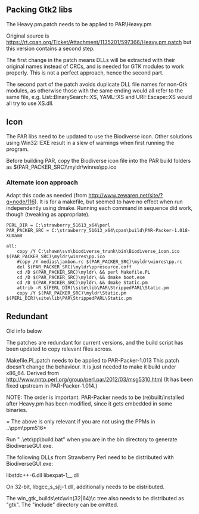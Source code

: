## Packing Gtk2 libs ##

The Heavy.pm.patch needs to be applied to PAR\Heavy.pm

Original source is https://rt.cpan.org/Ticket/Attachment/1135201/597366/Heavy.pm.patch
but this version contains a second step.

The first change in the patch means DLLs will be extracted with their original
names instead of CRCs, and is needed for GTK modules to work properly.
This is not a perfect approach, hence the second part. 

The second part of the patch avoids duplicate DLL file names for
non-Gtk modules, as otherwise those with the same ending would all
refer to the same file, e.g. List::BinarySearch::XS, YAML::XS
and URI::Escape::XS would all try to use XS.dll.


## Icon ##

The PAR libs need to be updated to use the Biodiverse icon.
Other solutions using Win32::EXE result in a slew of warnings
when first running the program.

Before building PAR, copy the Biodiverse icon file into the PAR build folders 
as $(PAR_PACKER_SRC)\myldr\winres\pp.ico


### Alternate icon approach ###

Adapt this code as needed (from http://www.zewaren.net/site/?q=node/116).
It is for a makefile, but seemed to have no effect when run independently using dmake.
Running each command in sequence did work, though (tweaking as appropriate).

```
PERL_DIR = C:\strawberry_51613_x64\perl
PAR_PACKER_SRC = C:\strawberry_51613_x64\cpan\build\PAR-Packer-1.018-XUXam8

all:
    copy /Y C:\shawn\svn\biodiverse_trunk\bin\Biodiverse_icon.ico $(PAR_PACKER_SRC)\myldr\winres\pp.ico
    #copy /Y medias\jambon.rc $(PAR_PACKER_SRC)\myldr\winres\pp.rc
    del $(PAR_PACKER_SRC)\myldr\ppresource.coff
    cd /D $(PAR_PACKER_SRC)\myldr\ && perl Makefile.PL
    cd /D $(PAR_PACKER_SRC)\myldr\ && dmake boot.exe
    cd /D $(PAR_PACKER_SRC)\myldr\ && dmake Static.pm
    attrib -R $(PERL_DIR)\site\lib\PAR\StrippedPARL\Static.pm
    copy /Y $(PAR_PACKER_SRC)\myldr\Static.pm $(PERL_DIR)\site\lib\PAR\StrippedPARL\Static.pm
```    


## Redundant ##

Old info below.

The patches are redundant for current versions, and the build script has been updated to copy relevant files across.  


Makefile.PL.patch needs to be applied to PAR-Packer-1.013
This patch doesn't change the behaviour. It is just needed to make it build
under x86_64.
Derived from http://www.nntp.perl.org/group/perl.par/2012/03/msg5310.html
(It has been fixed upstream in PAR-Packer-1.014.)

NOTE: The order is important. PAR-Packer needs to be (re)built/installed
      after Heavy.pm has been modified, since it gets embedded in some
      binaries.

= The above is only relevant if you are not using the PPMs in ..\ppm\ppm516*

Run "..\etc\pp\build.bat" when you are in the bin directory to generate
BiodiverseGUI.exe.

The following DLLs from Strawberry Perl need
to be distributed with BiodiverseGUI.exe:

libstdc++-6.dll
libexpat-1__.dll

On 32-bit, libgcc_s_sjlj-1.dll, additionally needs to be distributed.

The win_gtk_builds\etc\win(32|64)\c tree also needs to be distributed as
"gtk".
The "include" directory can be omitted.